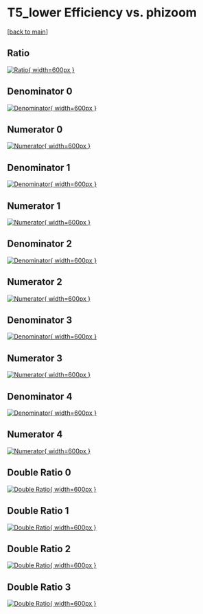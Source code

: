 # T5_lower Efficiency vs. phizoom

[[back to main](./)]



## Ratio

[![Ratio](../mtv/var/T5_lower_xtr_13_1_eff_phizoom.png){ width=600px }](../mtv/var/T5_lower_xtr_13_1_eff_phizoom.pdf)

## Denominator 0

[![Denominator](../mtv/den/T5_lower_xtr_13_1_eff_phizoom_den0.png){ width=600px }](../mtv/den/T5_lower_xtr_13_1_eff_phizoom_den0.pdf)

## Numerator 0

[![Numerator](../mtv/num/T5_lower_xtr_13_1_eff_phizoom_num0.png){ width=600px }](../mtv/num/T5_lower_xtr_13_1_eff_phizoom_num0.pdf)

## Denominator 1

[![Denominator](../mtv/den/T5_lower_xtr_13_1_eff_phizoom_den1.png){ width=600px }](../mtv/den/T5_lower_xtr_13_1_eff_phizoom_den1.pdf)

## Numerator 1

[![Numerator](../mtv/num/T5_lower_xtr_13_1_eff_phizoom_num1.png){ width=600px }](../mtv/num/T5_lower_xtr_13_1_eff_phizoom_num1.pdf)

## Denominator 2

[![Denominator](../mtv/den/T5_lower_xtr_13_1_eff_phizoom_den2.png){ width=600px }](../mtv/den/T5_lower_xtr_13_1_eff_phizoom_den2.pdf)

## Numerator 2

[![Numerator](../mtv/num/T5_lower_xtr_13_1_eff_phizoom_num2.png){ width=600px }](../mtv/num/T5_lower_xtr_13_1_eff_phizoom_num2.pdf)

## Denominator 3

[![Denominator](../mtv/den/T5_lower_xtr_13_1_eff_phizoom_den3.png){ width=600px }](../mtv/den/T5_lower_xtr_13_1_eff_phizoom_den3.pdf)

## Numerator 3

[![Numerator](../mtv/num/T5_lower_xtr_13_1_eff_phizoom_num3.png){ width=600px }](../mtv/num/T5_lower_xtr_13_1_eff_phizoom_num3.pdf)

## Denominator 4

[![Denominator](../mtv/den/T5_lower_xtr_13_1_eff_phizoom_den4.png){ width=600px }](../mtv/den/T5_lower_xtr_13_1_eff_phizoom_den4.pdf)

## Numerator 4

[![Numerator](../mtv/num/T5_lower_xtr_13_1_eff_phizoom_num4.png){ width=600px }](../mtv/num/T5_lower_xtr_13_1_eff_phizoom_num4.pdf)

## Double Ratio 0

[![Double Ratio](../mtv/ratio/T5_lower_xtr_13_1_eff_phizoom_ratio0.png){ width=600px }](../mtv/ratio/T5_lower_xtr_13_1_eff_phizoom_ratio0.pdf)

## Double Ratio 1

[![Double Ratio](../mtv/ratio/T5_lower_xtr_13_1_eff_phizoom_ratio1.png){ width=600px }](../mtv/ratio/T5_lower_xtr_13_1_eff_phizoom_ratio1.pdf)

## Double Ratio 2

[![Double Ratio](../mtv/ratio/T5_lower_xtr_13_1_eff_phizoom_ratio2.png){ width=600px }](../mtv/ratio/T5_lower_xtr_13_1_eff_phizoom_ratio2.pdf)

## Double Ratio 3

[![Double Ratio](../mtv/ratio/T5_lower_xtr_13_1_eff_phizoom_ratio3.png){ width=600px }](../mtv/ratio/T5_lower_xtr_13_1_eff_phizoom_ratio3.pdf)

